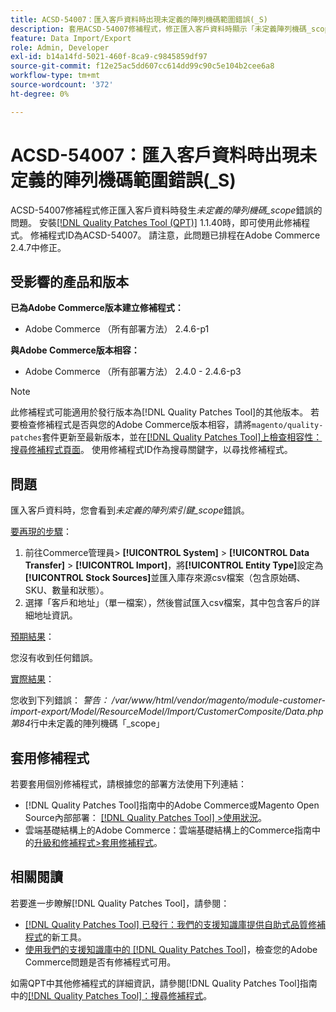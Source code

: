 ```yaml
---
title: ACSD-54007：匯入客戶資料時出現未定義的陣列機碼範圍錯誤(_S)
description: 套用ACSD-54007修補程式，修正匯入客戶資料時顯示「未定義陣列機碼_scope」錯誤的Adobe Commerce問題。
feature: Data Import/Export
role: Admin, Developer
exl-id: b14a14fd-5021-460f-8ca9-c9845859df97
source-git-commit: f12e25ac5dd607cc614dd99c90c5e104b2cee6a8
workflow-type: tm+mt
source-wordcount: '372'
ht-degree: 0%

---
```


# ACSD-54007：匯入客戶資料時出現未定義的陣列機碼範圍錯誤(_S)

ACSD-54007修補程式修正匯入客戶資料時發生&#x200B;*未定義的陣列機碼_scope*&#x200B;錯誤的問題。 安裝[[!DNL Quality Patches Tool (QPT)]](/help/announcements/adobe-commerce-announcements/magento-quality-patches-released-new-tool-to-self-serve-quality-patches.md) 1.1.40時，即可使用此修補程式。 修補程式ID為ACSD-54007。 請注意，此問題已排程在Adobe Commerce 2.4.7中修正。

## 受影響的產品和版本

**已為Adobe Commerce版本建立修補程式：**

* Adobe Commerce （所有部署方法） 2.4.6-p1

**與Adobe Commerce版本相容：**

* Adobe Commerce （所有部署方法） 2.4.0 - 2.4.6-p3

>[!NOTE]
>
>此修補程式可能適用於發行版本為[!DNL Quality Patches Tool]的其他版本。 若要檢查修補程式是否與您的Adobe Commerce版本相容，請將`magento/quality-patches`套件更新至最新版本，並在[[!DNL Quality Patches Tool]上檢查相容性：搜尋修補程式頁面](https://experienceleague.adobe.com/tools/commerce-quality-patches/index.html?lang=zh-Hant)。 使用修補程式ID作為搜尋關鍵字，以尋找修補程式。

## 問題

匯入客戶資料時，您會看到&#x200B;*未定義的陣列索引鍵_scope*&#x200B;錯誤。

<u>要再現的步驟</u>：

1. 前往Commerce管理員> **[!UICONTROL System]** > **[!UICONTROL Data Transfer]** > **[!UICONTROL Import]**，將&#x200B;**[!UICONTROL Entity Type]**&#x200B;設定為&#x200B;**[!UICONTROL Stock Sources]**&#x200B;並匯入庫存來源csv檔案（包含原始碼、SKU、數量和狀態）。
1. 選擇「客戶和地址」（單一檔案），然後嘗試匯入csv檔案，其中包含客戶的詳細地址資訊。

<u>預期結果</u>：

您沒有收到任何錯誤。

<u>實際結果</u>：

您收到下列錯誤： *警告： /var/www/html/vendor/magento/module-customer-import-export/Model/ResourceModel/Import/CustomerComposite/Data.php第84*&#x200B;行中未定義的陣列機碼「_scope」

## 套用修補程式

若要套用個別修補程式，請根據您的部署方法使用下列連結：

* [!DNL Quality Patches Tool]指南中的Adobe Commerce或Magento Open Source內部部署： [[!DNL Quality Patches Tool] >使用狀況](https://experienceleague.adobe.com/docs/commerce-operations/tools/quality-patches-tool/usage.html?lang=zh-Hant)。
* 雲端基礎結構上的Adobe Commerce：雲端基礎結構上的Commerce指南中的[升級和修補程式>套用修補程式](https://experienceleague.adobe.com/docs/commerce-cloud-service/user-guide/develop/upgrade/apply-patches.html?lang=zh-Hant)。

## 相關閱讀

若要進一步瞭解[!DNL Quality Patches Tool]，請參閱：

* [[!DNL Quality Patches Tool] 已發行：我們的支援知識庫提供自助式品質修補程式](/help/announcements/adobe-commerce-announcements/magento-quality-patches-released-new-tool-to-self-serve-quality-patches.md)的新工具。
* [使用我們的支援知識庫中的 [!DNL Quality Patches Tool]](/help/support-tools/patches-available-in-qpt-tool/check-patch-for-magento-issue-with-magento-quality-patches.md)，檢查您的Adobe Commerce問題是否有修補程式可用。

如需QPT中其他修補程式的詳細資訊，請參閱[!DNL Quality Patches Tool]指南中的[[!DNL Quality Patches Tool]：搜尋修補程式](https://experienceleague.adobe.com/tools/commerce-quality-patches/index.html?lang=zh-Hant)。
